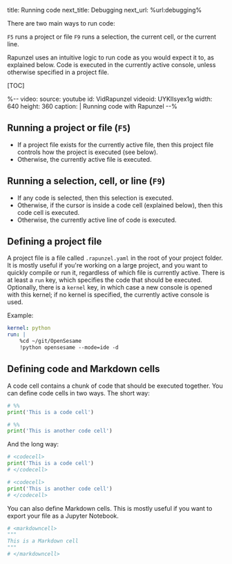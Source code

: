 title: Running code
next_title: Debugging
next_url: %url:debugging%


There are two main ways to run code:

`F5` runs a project or file
`F9` runs a selection, the current cell, or the current line.

Rapunzel uses an intuitive logic to run code as you would expect it to, as explained below. Code is executed in the currently active console, unless otherwise specified in a project file.


[TOC]


%--
video:
 source: youtube
 id: VidRapunzel
 videoid: UYKIIsyex1g
 width: 640
 height: 360
 caption: |
  Running code with Rapunzel
--%


## Running a project or file (`F5`)

- If a project file exists for the currently active file, then this project file controls how the project is executed (see below).
- Otherwise, the currently active file is executed.


## Running a selection, cell, or line (`F9`)

- If any code is selected, then this selection is executed.
- Otherwise, if the cursor is inside a code cell (explained below), then this code cell is executed.
- Otherwise, the currently active line of code is executed.


## Defining a project file

A project file is a file called `.rapunzel.yaml` in the root of your project folder. It is mostly useful if you're working on a large project, and you want to quickly compile or run it, regardless of which file is currently active. There is at least a `run` key, which specifies the code that should be executed. Optionally, there is a `kernel` key, in which case a new console is opened with this kernel; if no kernel is specified, the currently active console is used.

Example:

```yaml
kernel: python
run: |
    %cd ~/git/OpenSesame
    !python opensesame --mode=ide -d
```


## Defining code and Markdown cells

A code cell contains a chunk of code that should be executed together. You can define code cells in two ways. The short way:

```python
# %%
print('This is a code cell')

# %%
print('This is another code cell')
```

And the long way:

```python
# <codecell>
print('This is a code cell')
# </codecell>

# <codecell>
print('This is another code cell')
# </codecell>
```

You can also define Markdown cells. This is mostly useful if you want to export your file as a Jupyter Notebook.

```python
# <markdowncell>
"""
This is a Markdown cell
"""
# </markdowncell>
```
